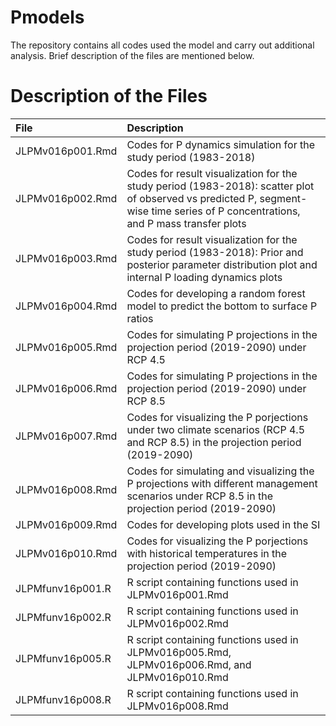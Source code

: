 <h1 align = "left"> Pmodels </h1>
The repository contains all codes used the model and carry out additional analysis. Brief description of the files are mentioned below.

# Description of the Files
|File|Description|
|:-------------------------|:---------------------------------------------------------------------|
|JLPMv016p001.Rmd| Codes for P dynamics simulation for the study period (1983-2018)|
|JLPMv016p002.Rmd| Codes for result visualization for the study period (1983-2018): scatter plot of observed vs predicted P, segment-wise time series of P concentrations, and P mass transfer plots|
|JLPMv016p003.Rmd| Codes for result visualization for the study period (1983-2018): Prior and posterior parameter distribution plot and internal P loading dynamics plots|
|JLPMv016p004.Rmd| Codes for developing a random forest model to predict the bottom to surface P ratios|
|JLPMv016p005.Rmd| Codes for simulating P projections in the projection period (2019-2090) under RCP 4.5|
|JLPMv016p006.Rmd| Codes for simulating P projections in the projection period (2019-2090) under RCP 8.5|
|JLPMv016p007.Rmd| Codes for visualizing the P porjections under two climate scenarios (RCP 4.5 and RCP 8.5) in the projection period (2019-2090)|
|JLPMv016p008.Rmd| Codes for simulating and visualizing the P projections with different management scenarios under RCP 8.5 in the projection period (2019-2090)|
|JLPMv016p009.Rmd| Codes for developing plots used in the SI|
|JLPMv016p010.Rmd| Codes for visualizing the P porjections with historical temperatures in the projection period (2019-2090)|
|JLPMfunv16p001.R| R script containing functions used in JLPMv016p001.Rmd|
|JLPMfunv16p002.R| R script containing functions used in JLPMv016p002.Rmd|
|JLPMfunv16p005.R| R script containing functions used in JLPMv016p005.Rmd, JLPMv016p006.Rmd, and JLPMv016p010.Rmd|
|JLPMfunv16p008.R| R script containing functions used in JLPMv016p008.Rmd|

